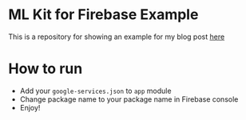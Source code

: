 # ML Kit for Firebase Example
This is a repository for showing an example for my blog post [here]()

# How to run
- Add your `google-services.json` to `app` module
- Change package name to your package name in Firebase console
- Enjoy!
